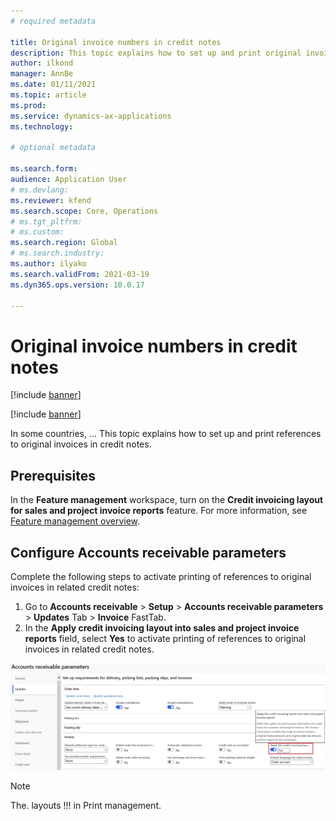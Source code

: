 ```yaml
---
# required metadata

title: Original invoice numbers in credit notes
description: This topic explains how to set up and print original invoice numbers in credit notes.
author: ilkond
manager: AnnBe
ms.date: 01/11/2021
ms.topic: article
ms.prod: 
ms.service: dynamics-ax-applications
ms.technology: 

# optional metadata

ms.search.form: 
audience: Application User
# ms.devlang: 
ms.reviewer: kfend
ms.search.scope: Core, Operations
# ms.tgt_pltfrm: 
# ms.custom: 
ms.search.region: Global
# ms.search.industry: 
ms.author: ilyako
ms.search.validFrom: 2021-03-19
ms.dyn365.ops.version: 10.0.17

---
```


# Original invoice numbers in credit notes

[!include [banner](../includes/banner.md)]

[!include [banner](../includes/preview-banner.md)]

In some countries, ... 
This topic explains how to set up and print references to original invoices in credit notes.

## Prerequisites

In the **Feature management** workspace, turn on the **Credit invoicing layout for sales and project invoice reports** feature. For more information, see [Feature management overview](../../fin-and-ops/get-started/feature-management/feature-management-overview.md).

## Configure Accounts receivable parameters

Complete the following steps to activate printing of references to original invoices in related credit notes:

1. Go to **Accounts receivable** > **Setup** > **Accounts receivable parameters** > **Updates** Tab > **Invoice** FastTab. 
2. In the **Apply credit invoicing layout into sales and project invoice reports** field, select **Yes** to activate printing of references to original invoices in related credit notes.

![Set up AR parameters](media/original-invoice-number-in-credit-note.jpg)

> [!NOTE]
> The. layouts !!! in Print management.

